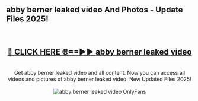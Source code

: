 <h2>abby berner leaked video And Photos - Update Files 2025!</h2>
<br>
<div align="center">
<h2><a href="https://linkcuts.com/hfmhzwbr" rel="nofollow">🔴 CLICK HERE 🌐==►► abby berner leaked video</a></h2>
<br>
Get abby berner leaked video and all content. Now you can access all videos and pictures of abby berner leaked video. New Updated Files 2025!
<br>
<br>
<a href="https://linkcuts.com/hfmhzwbr" rel="nofollow" data-target="animated-image.originalLink"><img src="https://i.ibb.co.com/WyWwxjT/player-gif2.gif" alt="abby berner leaked video OnlyFans" style="max-width: 100%; display: inline-block;" data-target="animated-image.originalImage"></a>
</div>
<br>